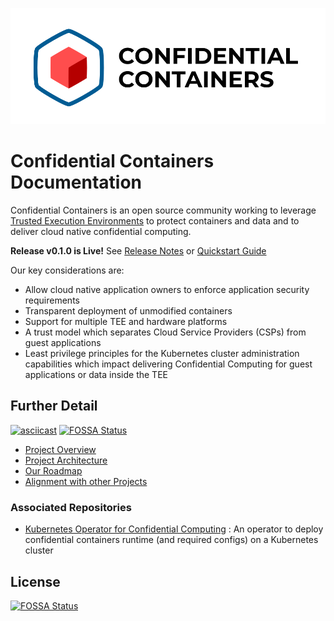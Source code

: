 ![logo](./images/coco_logo.png)

# Confidential Containers Documentation

Confidential Containers is an open source community working to leverage 
[Trusted Execution Environments](https://en.wikipedia.org/wiki/Trusted_execution_environment) 
to protect containers and data and to deliver cloud native 
confidential computing.

**Release v0.1.0 is Live!** See [Release Notes](./releases/v0.1.0.md) or [Quickstart Guide](./quickstart.md)

Our key considerations are:
- Allow cloud native application owners to enforce application security requirements
- Transparent deployment of unmodified containers
- Support for multiple TEE and hardware platforms
- A trust model which separates Cloud Service Providers (CSPs) from guest applications
- Least privilege principles for the Kubernetes cluster administration capabilities which impact 
delivering Confidential Computing for guest applications or data inside the TEE

## Further Detail

[![asciicast](https://asciinema.org/a/eGHhZdQY3uYnDalFAfuB7VYqF.svg)](https://asciinema.org/a/eGHhZdQY3uYnDalFAfuB7VYqF)
[![FOSSA Status](https://app.fossa.com/api/projects/git%2Bgithub.com%2Fconfidential-containers%2Fdocumentation.svg?type=shield)](https://app.fossa.com/projects/git%2Bgithub.com%2Fconfidential-containers%2Fdocumentation?ref=badge_shield)

- [Project Overview](./overview.md)
- [Project Architecture](./architecture.md)
- [Our Roadmap](./roadmap.md)
- [Alignment with other Projects](alignment.md)


### Associated Repositories
- [Kubernetes Operator for Confidential Computing](https://github.com/confidential-containers/confidential-containers-operator)
: An operator to deploy confidential containers runtime (and required configs) on a Kubernetes cluster


## License
[![FOSSA Status](https://app.fossa.com/api/projects/git%2Bgithub.com%2Fconfidential-containers%2Fdocumentation.svg?type=large)](https://app.fossa.com/projects/git%2Bgithub.com%2Fconfidential-containers%2Fdocumentation?ref=badge_large)
